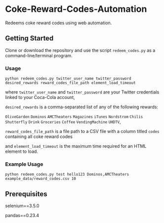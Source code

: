 # Coke-Reward-Codes-Automation
Redeems coke reward codes using web automation.

## Getting Started
Clone or download the repository and use the script `redeem_codes.py` as a command-line/terminal program.

### Usage
`python redeem_codes.py twitter_user_name twitter_password desired_rewards reward_codes_file_path element_load_timeout`

where `twitter_user_name` and `twitter_password` are your Twitter credentials linked to your Coca-Cola account,

`desired_rewards` is a comma-separated list of any of the following rewards:

`OliveGarden`
`Dominos`
`AMCTheaters`
`Magazines`
`iTunes`
`Nordstrom`
`Chilis`
`Shutterfly`
`Drink`
`Groceries`
`Coffee`
`VendingMachine`
`UHDTV`,

`reward_codes_file_path` is a file path to a CSV file with a column titled `codes` containing all coke reward codes

and `element_load_timeout` is the maximum time required for an HTML element to load.

### Example Usage
`python redeem_codes.py test hello123 Dominos,AMCTheaters example_data/reward_codes.csv 10`

## Prerequisites
selenium==3.5.0

pandas==0.23.4
